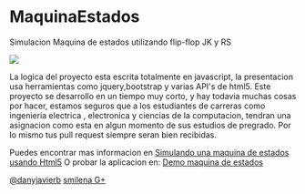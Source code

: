 MaquinaEstados
===============

Simulacion Maquina de estados utilizando flip-flop JK y RS


<img src="https://raw.github.com/danyjavierb/MaquinaEstados1/master/pantallazo.png?raw=true" />

La logica del proyecto esta escrita totalmente en javascript, la presentacion usa herramientas como jquery,bootstrap y varias API's de html5.
Este proyecto se desarrollo en un tiempo muy corto, y hay todavia muchas cosas por hacer, estamos seguros que a los estudiantes de 
carreras como ingenieria electrica , electronica y ciencias de la computacion, tendran una asignacion como esta en algun momento de sus estudios de pregrado.
Por lo mismo tus pull request siempre seran bien recibidas.

Puedes encontrar mas informacion en <a href="http://www.danybau.com/2012/11/04/maquina-estados-html5-javascript">Simulando una maquina de estados usando Html5</a>
O probar la aplicacion en: <a href=" http://www.danybau.com/demos/maquinaestados" >Demo maquina de estados</a>


<a href="https://twitter.com/danyjavierb">@danyjavierb</a>
<a href="https://plus.google.com/u/0/115838028678384365674/posts">smilena G+</a>
